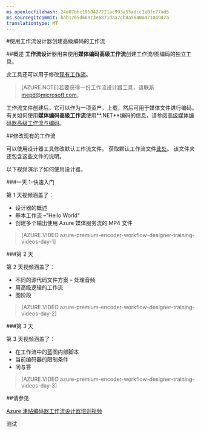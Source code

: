 ```yaml
---
ms.openlocfilehash: 24e07bbc1950427221ac993a55adcc1e0fc77ad5
ms.sourcegitcommit: bab1265d669c3e6871daa7cb8a5640a47104947a
translationtype: MT
---
```

<properties 
    pageTitle="使用工作流设计器创建高级编码的工作流" 
    description="了解如何使用工作流设计器创建高级编码的工作流。" 
    services="media-services" 
    documentationCenter="" 
    authors="juliako" 
    manager="dwrede" 
    editor=""/>

<tags 
    ms.service="media-services" 
    ms.workload="media" 
    ms.tgt_pltfrm="na" 
    ms.devlang="na" 
    ms.topic="article" 
    ms.date="08/11/2015"
    ms.author="juliako"/>


#使用工作流设计器创建高级编码的工作流

##概述
**工作流设计**器用来使用**媒体编码高级工作流**创建工作流/图编码的独立工具。

此工具还可以用于修改[现有工作流](media-services-workflow-designer.md#existing_workflows)。 

>[AZURE.NOTE]若要获得一份工作流设计器工具，请联系 mepd@microsoft.com。


工作流文件创建后，它可以作为一项资产，上载，然后可用于媒体文件进行编码。 有关如何使用**媒体编码高级工作流**使用**.NET**编码的信息，请参阅[高级媒体编码器高级工作流与编码](media-services-encode-with-premium-workflow.md)。

##<a id="existing_workflows"></a>修改现有的工作流

可以使用设计器工具修改默认工作流文件。 获取默认工作流文件[此处](https://github.com/Azure/azure-media-services-samples/tree/master/Encoding%20Presets/VoD/MediaEncoderPremiumWorkfows)。 该文件夹还包含这些文件的说明。

以下视频演示了如何使用设计器。

###一天 1-快速入门

第 1 天视频涵盖了︰

- 设计器的概述
- 基本工作流 –"Hello World"
- 创建多个输出使用 Azure 媒体服务流的 MP4 文件

> [AZURE.VIDEO azure-premium-encoder-workflow-designer-training-videos-day-1]

###第 2 天

第 2 天视频涵盖了︰

- 不同的源代码文件方案 – 处理音频
- 用高级逻辑的工作流
- 图阶段

> [AZURE.VIDEO azure-premium-encoder-workflow-designer-training-videos-day-2]

###第 3 天

第 3 天视频涵盖了︰

- 在工作流中的蓝图内部脚本
- 当前编码器的限制条件
- 问与答
 
> [AZURE.VIDEO azure-premium-encoder-workflow-designer-training-videos-day-3]

##请参见

[Azure 津贴编码器工作流设计器培训视频](http://johndeutscher.com/2015/07/06/azure-premium-encoder-workflow-designer-training-videos/)

测试
